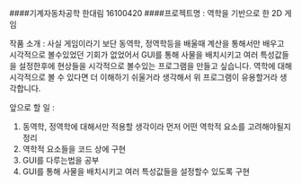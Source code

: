 
####기계자동차공학 한대림 16100420
####프로젝트명 : 역학을 기반으로 한 2D 게임


작품 소개 : 사실 게임이라기 보단 동역학, 정역학등을 배울때 계산을 통해서만 배우고
시각적으로 볼수있었던 기회가 없었어서 GUI를 통해 사물을 배치시키고 여러 특성값들을
설정한후에 현상들을 시각적으로 볼수있는 프로그램을 만들고 싶습니다. 역학에 대해
시각적으로 볼 수 있다면 더 이해하기 쉬울거라 생각해서 위 프로그램이 유용할거라
생각합니다.

앞으로 할 일 : 
1. 동역학, 정역학에 대해서만 적용할 생각이라 먼저 어떤 역학적 요소를 고려해야될지 정리
1. 역학적 요소들을 코드 상에 구현
1. GUI를 다루는법을 공부
1. GUI를 통해 사물을 배치시키고 여러 특성값들을 설정할수 있도록 구현

